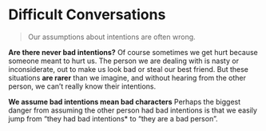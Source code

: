 Difficult Conversations
=======================

> Our assumptions about intentions are often wrong.

**Are there never bad intentions?** Of course sometimes we get hurt because someone meant to hurt us. The person we are dealing with is nasty or inconsiderate, out to make us look bad or steal our best friend. But these situations **are rarer** than we imagine, and without hearing from the other person, we can’t really know their intentions.

**We assume bad intentions mean bad characters** Perhaps the biggest danger from assuming the other person had bad intentions is that we easily jump from “they had bad intentions* to “they are a bad person”.
